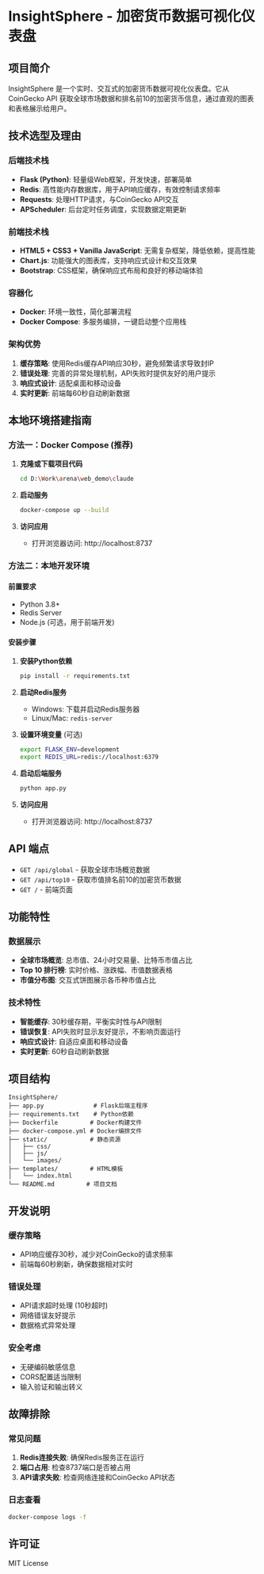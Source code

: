 # InsightSphere - 加密货币数据可视化仪表盘

## 项目简介

InsightSphere 是一个实时、交互式的加密货币数据可视化仪表盘。它从 CoinGecko API 获取全球市场数据和排名前10的加密货币信息，通过直观的图表和表格展示给用户。

## 技术选型及理由

### 后端技术栈
- **Flask (Python)**: 轻量级Web框架，开发快速，部署简单
- **Redis**: 高性能内存数据库，用于API响应缓存，有效控制请求频率
- **Requests**: 处理HTTP请求，与CoinGecko API交互
- **APScheduler**: 后台定时任务调度，实现数据定期更新

### 前端技术栈
- **HTML5 + CSS3 + Vanilla JavaScript**: 无需复杂框架，降低依赖，提高性能
- **Chart.js**: 功能强大的图表库，支持响应式设计和交互效果
- **Bootstrap**: CSS框架，确保响应式布局和良好的移动端体验

### 容器化
- **Docker**: 环境一致性，简化部署流程
- **Docker Compose**: 多服务编排，一键启动整个应用栈

### 架构优势
1. **缓存策略**: 使用Redis缓存API响应30秒，避免频繁请求导致封IP
2. **错误处理**: 完善的异常处理机制，API失败时提供友好的用户提示
3. **响应式设计**: 适配桌面和移动设备
4. **实时更新**: 前端每60秒自动刷新数据

## 本地环境搭建指南

### 方法一：Docker Compose (推荐)

1. **克隆或下载项目代码**
   ```bash
   cd D:\Work\arena\web_demo\claude
   ```

2. **启动服务**
   ```bash
   docker-compose up --build
   ```

3. **访问应用**
   - 打开浏览器访问: http://localhost:8737

### 方法二：本地开发环境

#### 前置要求
- Python 3.8+
- Redis Server
- Node.js (可选，用于前端开发)

#### 安装步骤

1. **安装Python依赖**
   ```bash
   pip install -r requirements.txt
   ```

2. **启动Redis服务**
   - Windows: 下载并启动Redis服务器
   - Linux/Mac: `redis-server`

3. **设置环境变量** (可选)
   ```bash
   export FLASK_ENV=development
   export REDIS_URL=redis://localhost:6379
   ```

4. **启动后端服务**
   ```bash
   python app.py
   ```

5. **访问应用**
   - 打开浏览器访问: http://localhost:8737

## API 端点

- `GET /api/global` - 获取全球市场概览数据
- `GET /api/top10` - 获取市值排名前10的加密货币数据
- `GET /` - 前端页面

## 功能特性

### 数据展示
- **全球市场概览**: 总市值、24小时交易量、比特币市值占比
- **Top 10 排行榜**: 实时价格、涨跌幅、市值数据表格
- **市值分布图**: 交互式饼图展示各币种市值占比

### 技术特性
- **智能缓存**: 30秒缓存期，平衡实时性与API限制
- **错误恢复**: API失败时显示友好提示，不影响页面运行
- **响应式设计**: 自适应桌面和移动设备
- **实时更新**: 60秒自动刷新数据

## 项目结构

```
InsightSphere/
├── app.py              # Flask后端主程序
├── requirements.txt    # Python依赖
├── Dockerfile         # Docker构建文件
├── docker-compose.yml # Docker编排文件
├── static/            # 静态资源
│   ├── css/
│   ├── js/
│   └── images/
├── templates/         # HTML模板
│   └── index.html
└── README.md         # 项目文档
```

## 开发说明

### 缓存策略
- API响应缓存30秒，减少对CoinGecko的请求频率
- 前端每60秒刷新，确保数据相对实时

### 错误处理
- API请求超时处理 (10秒超时)
- 网络错误友好提示
- 数据格式异常处理

### 安全考虑
- 无硬编码敏感信息
- CORS配置适当限制
- 输入验证和输出转义

## 故障排除

### 常见问题
1. **Redis连接失败**: 确保Redis服务正在运行
2. **端口占用**: 检查8737端口是否被占用
3. **API请求失败**: 检查网络连接和CoinGecko API状态

### 日志查看
```bash
docker-compose logs -f
```

## 许可证

MIT License
